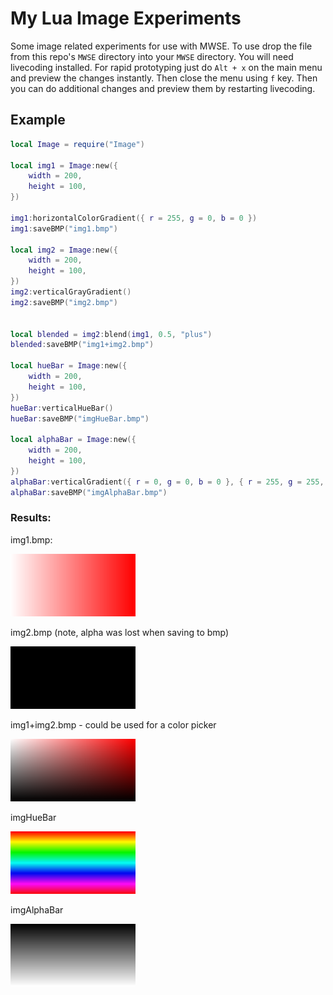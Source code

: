 # My Lua Image Experiments

Some image related experiments for use with MWSE. To use drop the file from this repo's `MWSE` directory into your `MWSE` directory. You will need livecoding installed. For rapid prototyping just do `Alt + x` on the main menu and preview the changes instantly. Then close the menu using `f` key. Then you can do additional changes and preview them by restarting livecoding.

## Example

```lua
local Image = require("Image")

local img1 = Image:new({
	width = 200,
	height = 100,
})

img1:horizontalColorGradient({ r = 255, g = 0, b = 0 })
img1:saveBMP("img1.bmp")

local img2 = Image:new({
	width = 200,
	height = 100,
})
img2:verticalGrayGradient()
img2:saveBMP("img2.bmp")


local blended = img2:blend(img1, 0.5, "plus")
blended:saveBMP("img1+img2.bmp")

local hueBar = Image:new({
	width = 200,
	height = 100,
})
hueBar:verticalHueBar()
hueBar:saveBMP("imgHueBar.bmp")

local alphaBar = Image:new({
	width = 200,
	height = 100,
})
alphaBar:verticalGradient({ r = 0, g = 0, b = 0 }, { r = 255, g = 255, b = 255 })
alphaBar:saveBMP("imgAlphaBar.bmp")

```
### Results:

img1.bmp:

![img1](img1.bmp)

img2.bmp (note, alpha was lost when saving to bmp)

![img2](img2.bmp)

img1+img2.bmp - could be used for a color picker

![img1+img2](img1+img2.bmp)

imgHueBar

![imgHueBar](imgHueBar.bmp)

imgAlphaBar

![imgAlphaBar](imgAlphaBar.bmp)